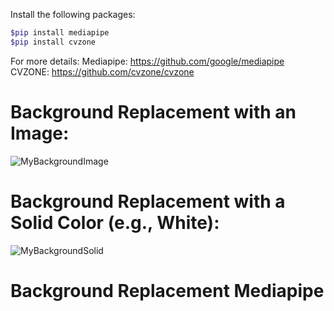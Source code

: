 Install the following packages:
```ruby
$pip install mediapipe
$pip install cvzone
```
For more details:
Mediapipe: https://github.com/google/mediapipe <br>
CVZONE: https://github.com/cvzone/cvzone

# Background Replacement with an Image: 
![MyBackgroundImage](https://user-images.githubusercontent.com/18000553/125149425-8a614680-e156-11eb-849f-ced36b8c40cd.png)

# Background Replacement with a Solid Color (e.g., White):
![MyBackgroundSolid](https://user-images.githubusercontent.com/18000553/125149441-9220eb00-e156-11eb-8ea2-4ad734b456b0.png)

# Background Replacement Mediapipe
